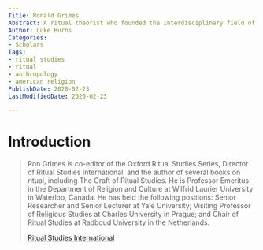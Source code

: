 ```yaml
---
Title: Ronald Grimes
Abstract: A ritual theorist who founded the interdisciplinary field of ritual studies.
Author: Luke Burns
Categories:
- Scholars
Tags:
- ritual studies
- ritual
- anthropology
- american religion
PublishDate: 2020-02-23
LastModifiedDate: 2020-02-23

---
```

# Introduction
>Ron Grimes is co-editor of the Oxford Ritual Studies Series, Director of Ritual Studies International, and the author of several books on ritual, including The Craft of Ritual Studies. He is Professor Emeritus in the Department of Religion and Culture at Wilfrid Laurier University in Waterloo, Canada. He has held the following positions: Senior Researcher and Senior Lecturer at Yale University; Visiting Professor of Religious Studies at Charles University in Prague; and Chair of Ritual Studies at Radboud University in the Netherlands.
>
>[Ritual Studies International](https://ronaldlgrimes.twohornedbull.ca)